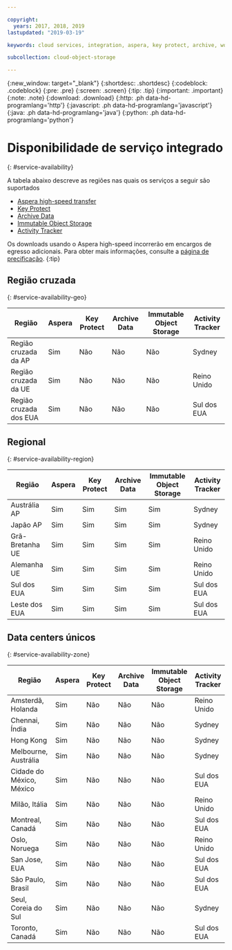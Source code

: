 ```yaml
---

copyright:
  years: 2017, 2018, 2019
lastupdated: "2019-03-19"

keywords: cloud services, integration, aspera, key protect, archive, worm

subcollection: cloud-object-storage

---
```

{:new_window: target="_blank"}
{:shortdesc: .shortdesc}
{:codeblock: .codeblock}
{:pre: .pre}
{:screen: .screen}
{:tip: .tip}
{:important: .important}
{:note: .note}
{:download: .download} 
{:http: .ph data-hd-programlang='http'} 
{:javascript: .ph data-hd-programlang='javascript'} 
{:java: .ph data-hd-programlang='java'} 
{:python: .ph data-hd-programlang='python'}

# Disponibilidade de serviço integrado
{: #service-availability}

A tabela abaixo descreve as regiões nas quais os serviços a seguir são suportados
* [Aspera high-speed transfer](/docs/services/cloud-object-storage/basics?topic=cloud-object-storage-aspera)
* [Key Protect](/docs/services/cloud-object-storage/basics/cloud-object-storage/basics?topic=cloud-object-storage-encryption#sse-kp)
* [Archive Data](/docs/services/cloud-object-storage/basics?topic=cloud-object-storage-archive)
* [Immutable Object Storage](/docs/services/cloud-object-storage/basics?topic=cloud-object-storage-immutable)
* [Activity Tracker](/docs/services/cloud-object-storage/basics?topic=cloud-object-storage-at-events#at_events)


Os downloads usando o Aspera high-speed incorrerão em encargos de egresso adicionais. Para obter mais informações, consulte a [página de precificação](https://www.ibm.com/cloud/object-storage).
{:tip}

## Região cruzada
{: #service-availability-geo}

<table>
  <thead>
    <tr>
      <th>Região</th>
      <th>Aspera</th>
      <th>Key Protect</th>
      <th>Archive Data</th>
      <th>Immutable Object Storage</th>
      <th>Activity Tracker</th>
    </tr>
  </thead>
  <tr>
    <td>Região cruzada da AP</td>
    <td>Sim</td>
    <td>Não</td>
    <td>Não</td>
    <td>Não</td>
    <td>Sydney</td>
  </tr>
  <tr>
    <td>Região cruzada da UE</td>
    <td>Sim</td>
    <td>Não</td>
    <td>Não</td>
    <td>Não</td>
    <td>Reino Unido</td>
  </tr>
  <tr>
    <td>Região cruzada dos EUA</td>
    <td>Sim</td>
    <td>Não</td>
    <td>Não</td>
    <td>Não</td>
    <td>Sul dos EUA</td>
  </tr>
 </table>





## Regional
{: #service-availability-region}

<table>
  <thead>
    <tr>
      <th>Região</th>
      <th>Aspera</th>
      <th>Key Protect</th>
      <th>Archive Data</th>
      <th>Immutable Object Storage</th>
      <th>Activity Tracker</th>
    </tr>
  </thead>
   <tr>
    <td>Austrália AP</td>
    <td>Sim</td>
    <td>Sim</td>
    <td>Sim</td>
    <td>Sim</td>
    <td>Sydney</td>
   </tr>
   <tr>
    <td>Japão AP</td>
    <td>Sim</td>
    <td>Sim</td>
    <td>Sim</td>
    <td>Sim</td>
    <td>Sydney</td>
   </tr>
   <tr>
    <td>Grã-Bretanha UE</td>
    <td>Sim</td>
    <td>Sim</td>
    <td>Sim</td>
    <td>Sim</td>
    <td>Reino Unido</td>
   </tr>
   <tr>
    <td>Alemanha UE</td>
    <td>Sim</td>
    <td>Sim</td>
    <td>Sim</td>
    <td>Sim</td>
    <td>Reino Unido</td>
   </tr>
   <tr>
    <td>Sul dos EUA</td>
    <td>Sim</td>
    <td>Sim</td>
    <td>Sim</td>
    <td>Sim</td>
    <td>Sul dos EUA</td>
   </tr>
   <tr>
    <td>Leste dos EUA</td>
    <td>Sim</td>
    <td>Sim</td>
    <td>Sim</td>
    <td>Sim</td>
    <td>Sul dos EUA</td>
   </tr>
</table>



## Data centers únicos
{: #service-availability-zone}

<table>
  <thead>
    <tr>
      <th>Região</th>
      <th>Aspera</th>
      <th>Key Protect</th>
      <th>Archive Data</th>
      <th>Immutable Object Storage</th>
      <th>Activity Tracker</th>
    </tr>
  </thead>
  <tr>
    <td>Amsterdã, Holanda</td>
    <td>Sim</td>
    <td>Não</td>
    <td>Não</td>
    <td>Não</td>
    <td>Reino Unido</td>
  </tr>
  <tr>
    <td>Chennai, Índia</td>
    <td>Sim</td>
    <td>Não</td>
    <td>Não</td>
    <td>Não</td>
    <td>Sydney</td>
  </tr>
  <tr>
    <td>Hong Kong</td>
    <td>Sim</td>
    <td>Não</td>
    <td>Não</td>
    <td>Não</td>
    <td>Sydney</td>
  </tr>
  <tr>
    <td>Melbourne, Austrália</td>
    <td>Sim</td>
    <td>Não</td>
    <td>Não</td>
    <td>Não</td>
    <td>Sydney</td>
  </tr>
  <tr>
    <td>Cidade do México, México</td>
    <td>Sim</td>
    <td>Não</td>
    <td>Não</td>
    <td>Não</td>
    <td>Sul dos EUA</td>
  </tr>
  <tr>
    <td>Milão, Itália</td>
    <td>Sim</td>
    <td>Não</td>
    <td>Não</td>
    <td>Não</td>
    <td>Reino Unido</td>
  </tr>
  <tr>
    <td>Montreal, Canadá</td>
    <td>Sim</td>
    <td>Não</td>
    <td>Não</td>
    <td>Não</td>
    <td>Sul dos EUA</td>
  </tr>
  <tr>
    <td>Oslo, Noruega</td>
    <td>Sim</td>
    <td>Não</td>
    <td>Não</td>
    <td>Não</td>
    <td>Reino Unido</td>
  </tr>
  <tr>
    <td>San Jose, EUA</td>
    <td>Sim</td>
    <td>Não</td>
    <td>Não</td>
    <td>Não</td>
    <td>Sul dos EUA</td>
  </tr>
  <tr>
    <td>São Paulo, Brasil</td>
    <td>Sim</td>
    <td>Não</td>
    <td>Não</td>
    <td>Não</td>
    <td>Sul dos EUA</td>
  </tr>
  <tr>
    <td>Seul, Coreia do Sul</td>
    <td>Sim</td>
    <td>Não</td>
    <td>Não</td>
    <td>Não</td>
    <td>Sydney</td>
  </tr>
  <tr>
    <td>Toronto, Canadá</td>
    <td>Sim</td>
    <td>Não</td>
    <td>Não</td>
    <td>Não</td>
    <td>Sul dos EUA</td>
  </tr>
</table>

